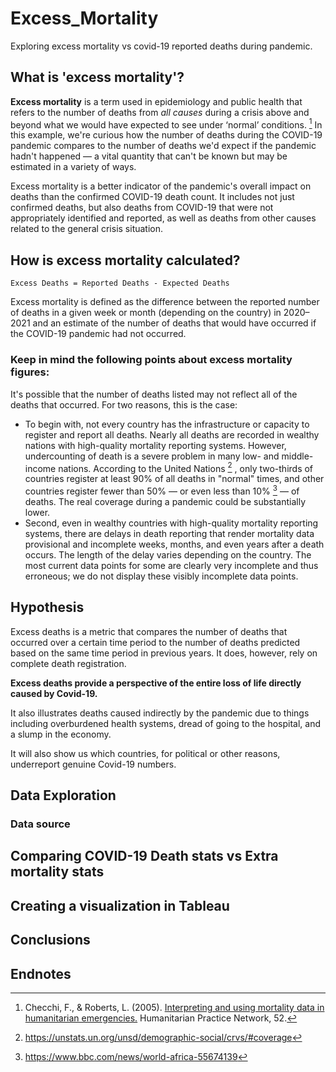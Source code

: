 # Excess_Mortality

Exploring excess mortality vs covid-19 reported deaths during pandemic.

## What is 'excess mortality'?
**Excess mortality** is a term used in epidemiology and public health that refers to the number of deaths from *all causes* during a crisis above and beyond what we would have expected to see under ‘normal’ conditions. [^1] In this example, we're curious how the number of deaths during the COVID-19 pandemic compares to the number of deaths we'd expect if the pandemic hadn't happened — a vital quantity that can't be known but may be estimated in a variety of ways.

Excess mortality is a better indicator of the pandemic's overall impact on deaths than the confirmed COVID-19 death count. It includes not just confirmed deaths, but also deaths from COVID-19 that were not appropriately identified and reported, as well as deaths from other causes related to the general crisis situation.

## How is excess mortality calculated?

```
Excess Deaths = Reported Deaths - Expected Deaths
```
Excess mortality is defined as the difference between the reported number of deaths in a given week or month (depending on the country) in 2020–2021 and an estimate of the number of deaths that would have occurred if the COVID-19 pandemic had not occurred.

### Keep in mind the following points about excess mortality figures:

It's possible that the number of deaths listed may not reflect all of the deaths that occurred. For two reasons, this is the case:

- To begin with, not every country has the infrastructure or capacity to register and report all deaths. Nearly all deaths are recorded in wealthy nations with high-quality mortality reporting systems. However, undercounting of death is a severe problem in many low- and middle-income nations. According to the United Nations [^2] , only two-thirds of countries register at least 90% of all deaths in "normal" times, and other countries register fewer than 50% — or even less than 10% [^3] — of deaths. The real coverage during a pandemic could be substantially lower.
- Second, even in wealthy countries with high-quality mortality reporting systems, there are delays in death reporting that render mortality data provisional and incomplete weeks, months, and even years after a death occurs. The length of the delay varies depending on the country. The most current data points for some are clearly very incomplete and thus erroneous; we do not display these visibly incomplete data points.


## Hypothesis

Excess deaths is a metric that compares the number of deaths that occurred over a certain time period to the number of deaths predicted based on the same time period in previous years. It does, however, rely on complete death registration.

**Excess deaths provide a perspective of the entire loss of life directly caused by Covid-19.**

It also illustrates deaths caused indirectly by the pandemic due to things including overburdened health systems, dread of going to the hospital, and a slump in the economy.

It will also show us which countries, for political or other reasons, underreport genuine Covid-19 numbers.

## Data Exploration

### Data source


## Comparing COVID-19 Death stats vs Extra mortality stats

## Creating a visualization in Tableau

## Conclusions


## Endnotes

[^1]: Checchi, F., & Roberts, L. (2005). [Interpreting and using mortality data in humanitarian emergencies.](https://odihpn.org/resources/interpreting-and-using-mortality-data-in-humanitarian-emergencies/) Humanitarian Practice Network, 52.

[^2]: https://unstats.un.org/unsd/demographic-social/crvs/#coverage

[^3]: https://www.bbc.com/news/world-africa-55674139
